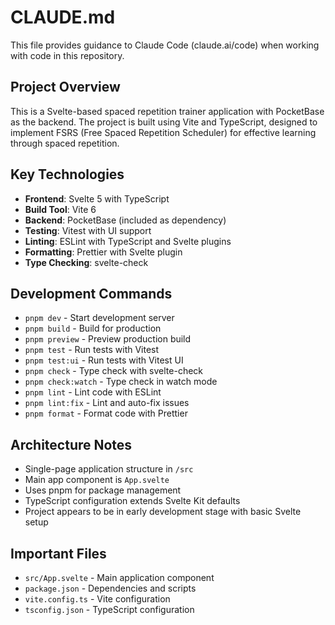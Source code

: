 # CLAUDE.md

This file provides guidance to Claude Code (claude.ai/code) when working with code in this repository.

## Project Overview

This is a Svelte-based spaced repetition trainer application with PocketBase as the backend. The project is built using Vite and TypeScript, designed to implement FSRS (Free Spaced Repetition Scheduler) for effective learning through spaced repetition.

## Key Technologies

- **Frontend**: Svelte 5 with TypeScript
- **Build Tool**: Vite 6
- **Backend**: PocketBase (included as dependency)
- **Testing**: Vitest with UI support
- **Linting**: ESLint with TypeScript and Svelte plugins
- **Formatting**: Prettier with Svelte plugin
- **Type Checking**: svelte-check

## Development Commands

- `pnpm dev` - Start development server
- `pnpm build` - Build for production
- `pnpm preview` - Preview production build
- `pnpm test` - Run tests with Vitest
- `pnpm test:ui` - Run tests with Vitest UI
- `pnpm check` - Type check with svelte-check
- `pnpm check:watch` - Type check in watch mode
- `pnpm lint` - Lint code with ESLint
- `pnpm lint:fix` - Lint and auto-fix issues
- `pnpm format` - Format code with Prettier

## Architecture Notes

- Single-page application structure in `/src`
- Main app component is `App.svelte`
- Uses pnpm for package management
- TypeScript configuration extends Svelte Kit defaults
- Project appears to be in early development stage with basic Svelte setup

## Important Files

- `src/App.svelte` - Main application component
- `package.json` - Dependencies and scripts
- `vite.config.ts` - Vite configuration
- `tsconfig.json` - TypeScript configuration